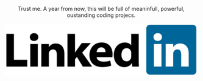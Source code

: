 <p align="center"> 
  Trust me. A year from now, this will be full of meaninfull, powerful, oustanding coding projecs.
</p>

<a href="https://www.linkedin.com/in/fernandochaza"><img src="imgs/LinkedIn_Logo.png" alt="LinkedIn"></a>

<!--
**fernandochaza/fernandochaza** is a ✨ _special_ ✨ repository because its `README.md` (this file) appears on your GitHub profile.

Here are some ideas to get you started:

- 🔭 I’m currently working on ...
- 🌱 I’m currently learning ...
- 👯 I’m looking to collaborate on ...
- 🤔 I’m looking for help with ...
- 💬 Ask me about ...
- 📫 How to reach me: ...
- 😄 Pronouns: ...
- ⚡ Fun fact: ...
-->
